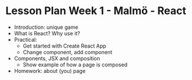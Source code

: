 # Lesson Plan Week 1 - Malmö - React

* Introduction: unique game
* What is React? Why use it?
* Practical:
  * Get started with Create React App
  * Change component, add component
* Components, JSX and composition
  * Show example of how a page is composed
* Homework: about (you) page
